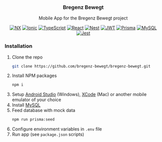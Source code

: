 <br />
<div align="center">

  <h3 align="center">Bregenz Bewegt</h3>

  <p align="center">
    Mobile App for the Bregenz Bewegt project
  </p>

[![NX][nx]][nx-url] [![Ionic][ionic]][ionic-url] [![TypeScript][typescript]][typescript-url] [![React][react]][react-url] [![Nest][nest]][nest-url] [![JWT][jwt]][jwt-url] [![Prisma][prisma]][react-url] [![MySQL][mysql]][mysql-url] [![Jest][jest]][jest-url]

</div>

### Installation

1. Clone the repo
   ```sh
   git clone https://github.com/bregenz-bewegt/bregenz-bewegt.git
   ```
2. Install NPM packages
   ```sh
   npm i
   ```
3. Setup [Android Studio][android-studio-url] (Windows), [XCode][xcode-url] (Mac) or another mobile emulator of your choice
4. Install [MySQL][mysql-url]
5. Feed database with mock data
   ```sh
   npm run prisma:seed
   ```
6. Configure environment variables in `.env` file
7. Run app (see `package.json` scripts)

[ionic]: https://img.shields.io/badge/Ionic-3880FF?style=for-the-badge&logo=ionic&logoColor=white
[ionic-url]: https://ionicframework.com/
[capacitor]: https://img.shields.io/badge/Capacitor-119EFF?style=for-the-badge&logo=Capacitor&logoColor=white
[capacitor-url]: https://capacitorjs.com/
[react]: https://img.shields.io/badge/React-20232A?style=for-the-badge&logo=react&logoColor=61DAFB
[react-url]: https://reactjs.org/
[prisma]: https://img.shields.io/badge/Prisma-3982CE?style=for-the-badge&logo=Prisma&logoColor=white
[prisma-url]: https://www.prisma.io/
[nest]: https://img.shields.io/badge/nestjs-E0234E?style=for-the-badge&logo=nestjs&logoColor=white
[nest-url]: https://nestjs.com/
[mysql]: https://img.shields.io/badge/MySQL-005C84?style=for-the-badge&logo=mysql&logoColor=white
[mysql-url]: https://www.mysql.com/
[nx]: https://img.shields.io/static/v1?style=for-the-badge&message=Nx&color=143055&logo=Nx&logoColor=FFFFFF&label=
[nx-url]: https://nx.dev/
[jwt]: https://img.shields.io/badge/JWT-000000?style=for-the-badge&logo=JSON%20web%20tokens&logoColor=white
[jwt-url]: https://jwt.io/
[typescript]: https://img.shields.io/badge/TypeScript-007ACC?style=for-the-badge&logo=typescript&logoColor=white
[typescript-url]: https://www.typescriptlang.org/
[jest]: https://img.shields.io/badge/Jest-C21325?style=for-the-badge&logo=jest&logoColor=white
[jest-url]: https://jestjs.io/
[android-studio-url]: https://developer.android.com/studio
[xcode-url]: https://developer.apple.com/xcode/
[mysql-url]: https://www.mysql.com/
